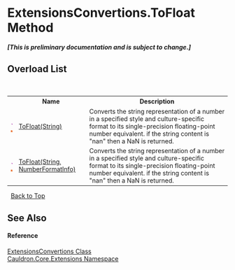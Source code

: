 # ExtensionsConvertions.ToFloat Method 
 _**\[This is preliminary documentation and is subject to change.\]**_


## Overload List
&nbsp;<table><tr><th></th><th>Name</th><th>Description</th></tr><tr><td>![Public method](media/pubmethod.gif "Public method")![Static member](media/static.gif "Static member")</td><td><a href="M_Cauldron_Core_Extensions_ExtensionsConvertions_ToFloat">ToFloat(String)</a></td><td>
Converts the string representation of a number in a specified style and culture-specific format to its single-precision floating-point number equivalent. if the string content is "nan" then a NaN is returned.</td></tr><tr><td>![Public method](media/pubmethod.gif "Public method")![Static member](media/static.gif "Static member")</td><td><a href="M_Cauldron_Core_Extensions_ExtensionsConvertions_ToFloat_1">ToFloat(String, NumberFormatInfo)</a></td><td>
Converts the string representation of a number in a specified style and culture-specific format to its single-precision floating-point number equivalent. if the string content is "nan" then a NaN is returned.</td></tr></table>&nbsp;
<a href="#extensionsconvertions.tofloat-method">Back to Top</a>

## See Also


#### Reference
<a href="T_Cauldron_Core_Extensions_ExtensionsConvertions">ExtensionsConvertions Class</a><br /><a href="N_Cauldron_Core_Extensions">Cauldron.Core.Extensions Namespace</a><br />